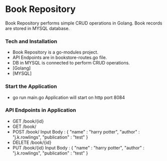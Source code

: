 # Book Repository

Book Repository performs simple CRUD operations in Golang. 
Book records are stored in MYSQL database.

### Tech and Installation
* Book Repository is a go-modules project.
* API Endpoints are in bookstore-routes.go file.
* DB in MYSQL is connected to perform CRUD operations.
* [Golang] 
* [MYSQL] 
### Start the Application 
 * go run main.go
    Application will start on http port 8084   

### API Endpoints in Application 
* GET /book/{id}
* GET /book/
* POST /book/
  Input Body : {
	"name" : "harry potter",
	"author" : "j.k.rowlings",
	"publication" : "test"
}
* DELETE /book/{id}
* PUT /book/{id}
  Input Body : {
	"name" : "harry potter",
	"author" : "j.k.rowlings",
	"publication" : "test"
}